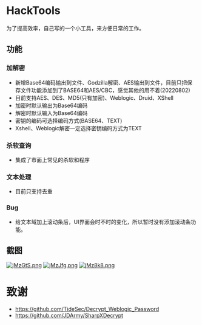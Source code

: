 # HackTools
为了提高效率，自己写的一个小工具，来方便日常的工作。

## 功能
### 加解密
- 新增Base64编码输出到文件、Godzilla解密、AES输出到文件，目前只把保存文件功能添加到了BASE64和AES/CBC，感觉其他的用不着(20220802)
- 目前支持AES、DES、MD5(只有加密)、Weblogic、Druid、XShell
- 加密时默认输出为Base64编码
- 解密时默认输入为Base64编码
- 密钥的编码可选择编码方式(BASE64、TEXT)
- Xshell、Weblogic解密一定选择密钥编码方式为TEXT
### 杀软查询
- 集成了市面上常见的杀软和程序

### 文本处理
- 目前只支持去重



### Bug
- 给文本域加上滚动条后，UI界面会时不时的变化，所以暂时没有添加滚动条功能。

## 截图
[![jMzGtS.png](https://s1.ax1x.com/2022/07/01/jMzGtS.png)](https://imgtu.com/i/jMzGtS)
[![jMzJfg.png](https://s1.ax1x.com/2022/07/01/jMzJfg.png)](https://imgtu.com/i/jMzJfg)
[![jMz8k8.png](https://s1.ax1x.com/2022/07/01/jMz8k8.png)](https://imgtu.com/i/jMz8k8)



# 致谢
- https://github.com/TideSec/Decrypt_Weblogic_Password
- https://github.com/JDArmy/SharpXDecrypt